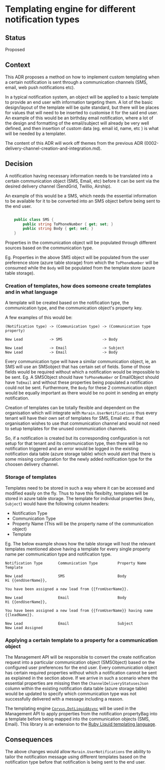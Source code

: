 # Templating engine for different notification types

## Status

Proposed

## Context

This ADR proposes a method on how to implement custom templating when a certain notification is sent through a communication channels (SMS, email, web push notifications etc).

In a typical notification system, an object will be applied to a basic template to provide an end user with information targeting them. A lot of the basic design/layout of the template will be quite standard, but there will be places for values that will need to be inserted to customise it for the said end user. An example of this would be an birthday email notification, where a lot of the design and formatting of the email/subject will already be very well defined, and then insertion of custom data (eg. email id, name, etc ) is what will be needed by a templater.

The content of this ADR will work off themes from the previous ADR (0002-delivery-channel-creation-and-integration.md).

## Decision

A notification having necessary information needs to be translated into a certain communication object (SMS, Email, etc) before it can be sent via the desired delivery channel (SendGrid, Twillio, Airship).

An example of this would be a SMS, which needs the essential information to be available for it to be converted into an SMS object before being sent to the end user.

```c#

    public class SMS {
        public string ToPhoneNumber { get; set; }
        public string Body { get; set; }
    }

```

Properties in the communication object will be populated through different sources based on the communication type.

Eg. Properties in the above SMS object will be populated from the user preference store (azure table storage) from which the `ToPhoneNumber` will be consumed while the `Body` will be populated from the template store (azure table storage).

### Creation of templates, how does someone create templates and in what language

A template will be created based on the notification type, the communication type, and the communication object's property key.

A few examples of this would be:

```
(Notification type) -> (Communication type) -> (Communication type property)

New Lead            -> SMS                  -> Body

New Lead            -> Email                -> Subject
New Lead            -> Email                -> Body

```

Every communication type will have a similar communication object, ie, an SMS will use an SMSobject that has certain set of fields. Some of those fields would be required without which a notification would be impossible to be sent. Eg. A SMSObject should have `ToPhoneNumber` or EmailObject should have `ToEmail` and without these properties being populated a notification could not be sent. Furthermore, the `Body` for these 2 communication object would be equally important as there would be no point in sending an empty notification.

Creation of templates can be totally flexible and dependent on the organisation which will integrate with `Marain.UserNotifications` thus every tenant will have their own set of templates for SMS, Email etc. if that organisation wishes to use that communication channel and would not need to setup templates for the unused communication channels.

So, if a notification is created but its corresponding configuration is not setup for that tenant and its communication type, then there will be no notification triggered and an error would be logged in the existing notification data table (azure storage table) which would alert that there is some missing configuration for the newly added notification type for the choosen delivery channel.

### Storage of templates

Templates need to be stored in such a way where it can be accessed and modified easily on the fly. Thus to have this flexibilty, templates will be stored in azure table storage. The template for individual properties (`Body`, `Subject`) would have the following column headers:

- Notification Type
- Communication Type
- Property Name (This will be the property name of the communication object)
- Template

Eg. The below example shows how the table storage will host the relevant templates mentioned above having a template for every single property name per communication type and notification type.

```
Notification Type       Communication Type         Property Name        Template

New Lead                SMS                        Body                 Hi {{endUserName}},
                                                                        You have been assigned a new lead from {{fromUserName}}.

New Lead                Email                      Body                 Hi {{endUserName}},
                                                                        You have been assigned a new lead from {{fromUserName}} having name {{leadName}}.

New Lead                Email                      Subject              New Lead Assigned

```

### Applying a certain template to a property for a communication object

The Management API will be responsible to convert the create notification request into a particular communication object (SMSObject) based on the configured user preferences for the end user. Every communication object has certain required properties without which a notification cannot be sent as explained in the section above. If we arrive in such a scenario where the essential properties are missing then the `ChannelDeliveryStatusesJson` column within the existing notification data table (azure storage table) would be updated to specify which communication type was not successfully delivered with a message including a reason.

The templating engine [`Corvus.DotLiquidAsync`](https://github.com/corvus-dotnet/Corvus.DotLiquidAsync) will be used in the Management API to apply properties from the notification propertyBag into a template before being mapped into the communication objects (SMS, Email). This library is an extension to the [Ruby Liquid templating language](https://shopify.github.io/liquid/).

## Consequences

The above changes would allow `Marain.UserNotifications` the ability to tailor the notification message using different templates based on the notification type before that notification is being sent to the end user.
